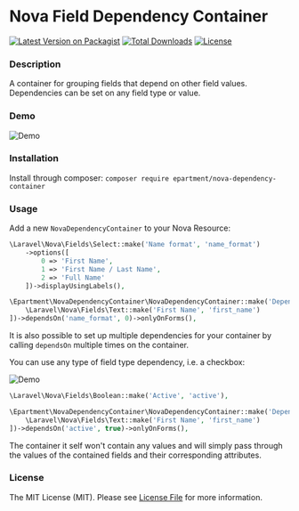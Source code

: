 # Nova Field Dependency Container

[![Latest Version on Packagist](https://img.shields.io/packagist/v/epartment/nova-dependency-container.svg)](https://packagist.org/packages/epartment/nova-dependency-container)
[![Total Downloads](https://img.shields.io/packagist/dt/epartment/nova-dependency-container.svg)](https://packagist.org/packages/epartment/nova-dependency-container)
[![License](https://img.shields.io/packagist/l/epartment/nova-dependency-container.svg)](https://github.com/epartment/nova-dependency-container/blob/master/LICENSE.md)

### Description
A container for grouping fields that depend on other field values. Dependencies can be set on any field type or value.

### Demo

![Demo](https://raw.githubusercontent.com/epartment/nova-dependency-container/master/docs/demo.gif)

### Installation
Install through composer: `composer require epartment/nova-dependency-container`

### Usage

Add a new `NovaDependencyContainer` to your Nova Resource:

```php
\Laravel\Nova\Fields\Select::make('Name format', 'name_format')
    ->options([
        0 => 'First Name',
        1 => 'First Name / Last Name',
        2 => 'Full Name'
    ])->displayUsingLabels(),

\Epartment\NovaDependencyContainer\NovaDependencyContainer::make('Dependent settings', [
    \Laravel\Nova\Fields\Text::make('First Name', 'first_name')
])->dependsOn('name_format', 0)->onlyOnForms(),
```

It is also possible to set up multiple dependencies for your container by calling `dependsOn` multiple times on the container.

You can use any type of field type dependency, i.e. a checkbox:

![Demo](https://raw.githubusercontent.com/epartment/nova-dependency-container/master/docs/demo-2.gif)

```php
\Laravel\Nova\Fields\Boolean::make('Active', 'active'),

\Epartment\NovaDependencyContainer\NovaDependencyContainer::make('Dependent settings', [
    \Laravel\Nova\Fields\Text::make('First Name', 'first_name')
])->dependsOn('active', true)->onlyOnForms(),
```

The container it self won't contain any values and will simply pass through the values of the contained fields and their corresponding attributes.

### License
The MIT License (MIT). Please see [License File](https://github.com/epartment/nova-dependency-container/blob/master/LICENSE.md) for more information.
